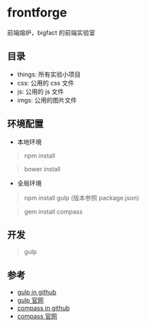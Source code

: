 # frontforge

前端熔炉，bigfact 的前端实验室

## 目录
* things: 所有实验小项目
* css: 公用的 css 文件
* js: 公用的 js 文件
* imgs: 公用的图片文件

## 环境配置
* 本地环境

> npm install

> bower install

* 全局环境

> npm install gulp (版本参照 package.json)

> gem install compass

## 开发

> gulp

## 参考
* [gulp in github](https://github.com/gulpjs/gulp)
* [gulp 官网](http://gulpjs.com/)
* [compass in github](https://github.com/Compass/compass)
* [compass 官网](http://compass-style.org/)
